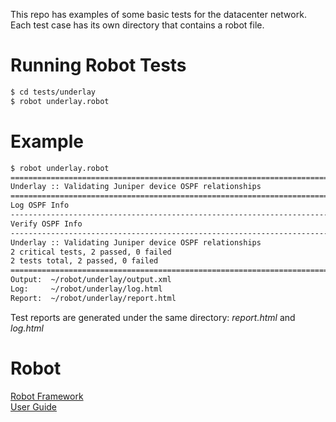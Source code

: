 This repo has examples of some basic tests for the datacenter network. Each test case has its own directory that contains a robot file.

# Running Robot Tests

```sh
$ cd tests/underlay
$ robot underlay.robot
```

# Example

```sh
$ robot underlay.robot 
==============================================================================
Underlay :: Validating Juniper device OSPF relationships                      
==============================================================================
Log OSPF Info                                                         | PASS |
------------------------------------------------------------------------------
Verify OSPF Info                                                      | PASS |
------------------------------------------------------------------------------
Underlay :: Validating Juniper device OSPF relationships              | PASS |
2 critical tests, 2 passed, 0 failed
2 tests total, 2 passed, 0 failed
==============================================================================
Output:  ~/robot/underlay/output.xml
Log:     ~/robot/underlay/log.html
Report:  ~/robot/underlay/report.html
```

Test reports are generated under the same directory: _report.html_ and _log.html_

# Robot

[Robot Framework](https://robotframework.org)  
[User Guide](http://robotframework.org/robotframework/latest/RobotFrameworkUserGuide.html)
